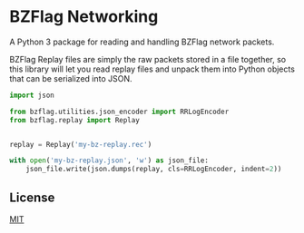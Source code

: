 # BZFlag Networking

A Python 3 package for reading and handling BZFlag network packets.

BZFlag Replay files are simply the raw packets stored in a file together, so this library will let you read replay files and unpack them into Python objects that can be serialized into JSON.

```python
import json

from bzflag.utilities.json_encoder import RRLogEncoder
from bzflag.replay import Replay


replay = Replay('my-bz-replay.rec')

with open('my-bz-replay.json', 'w') as json_file:
    json_file.write(json.dumps(replay, cls=RRLogEncoder, indent=2))
```

## License

[MIT](./LICENSE.md)
